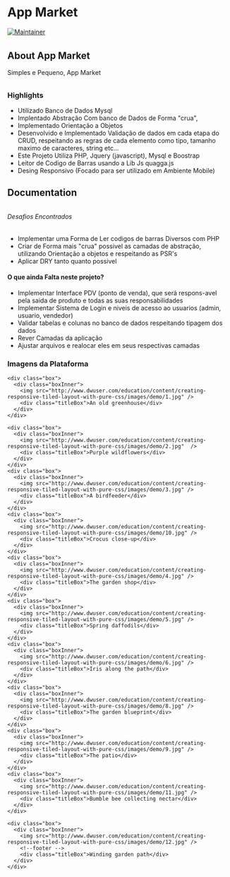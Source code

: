 # App Market

[![Maintainer](http://img.shields.io/badge/maintainer-@thalesrupp-blue.svg?style=flat-square)](https://twitter.com/thalesrupp)

###### 
## About App Market
Simples e Pequeno, App Market
###### 

### Highlights

- Utilizado Banco de Dados Mysql
- Implentado Abstração Com banco de Dados de Forma "crua",
- Implementado Orientação a Objetos
- Desenvolvido e Implementado Validação de dados em cada etapa do CRUD, respeitando as regras de cada elemento como tipo, tamanho maximo de caracteres, string etc... 
- Este Projeto Utiliza PHP, Jquery (javascript), Mysql e Boostrap
- Leitor de Codigo de Barras usando a Lib Js quagga.js
- Desing Responsivo (Focado para ser utilizado em Ambiente Mobile)


## Documentation

###### 

###### Desafios Encontrados

- Implementar uma Forma de Ler codigos de barras Diversos com PHP
- Criar de Forma mais "crua" possivel as camadas de abstração, utilizando Orientação a objetos e respeitando as PSR's
- Aplicar DRY tanto quanto possivel

#### O que ainda Falta neste projeto?

- Implementar Interface PDV (ponto de venda), que será respons-avel pela saida de produto e todas as suas responsabilidades
- Implementar Sistema de Login e niveis de acesso ao usuarios (admin, usuario, vendedor)
- Validar tabelas e colunas no banco de dados respeitando tipagem dos dados
- Rever Camadas da aplicação
- Ajustar arquivos e realocar eles em seus respectivas camadas

### Imagens da Plataforma


  <div class="wrap">
    
    <div class="box">
      <div class="boxInner">
        <img src="http://www.dwuser.com/education/content/creating-responsive-tiled-layout-with-pure-css/images/demo/1.jpg" />
        <div class="titleBox">An old greenhouse</div>
      </div>
    </div>
    
    <div class="box">
      <div class="boxInner">
        <img src="http://www.dwuser.com/education/content/creating-responsive-tiled-layout-with-pure-css/images/demo/2.jpg"  />
        <div class="titleBox">Purple wildflowers</div>
      </div>
    </div>
    <div class="box">
      <div class="boxInner">
        <img src="http://www.dwuser.com/education/content/creating-responsive-tiled-layout-with-pure-css/images/demo/3.jpg" />
        <div class="titleBox">A birdfeeder</div>
      </div>
    </div>
    <div class="box">
      <div class="boxInner">
        <img src="http://www.dwuser.com/education/content/creating-responsive-tiled-layout-with-pure-css/images/demo/10.jpg" />
        <div class="titleBox">Crocus close-up</div>
      </div>
    </div>
    <div class="box">
      <div class="boxInner">
        <img src="http://www.dwuser.com/education/content/creating-responsive-tiled-layout-with-pure-css/images/demo/4.jpg" />
        <div class="titleBox">The garden shop</div>
      </div>
    </div>
    <div class="box">
      <div class="boxInner">
        <img src="http://www.dwuser.com/education/content/creating-responsive-tiled-layout-with-pure-css/images/demo/5.jpg" />
        <div class="titleBox">Spring daffodils</div>
      </div>
    </div>
    <div class="box">
      <div class="boxInner">
        <img src="http://www.dwuser.com/education/content/creating-responsive-tiled-layout-with-pure-css/images/demo/6.jpg" />
        <div class="titleBox">Iris along the path</div>
      </div>
    </div>
    <div class="box">
      <div class="boxInner">
        <img src="http://www.dwuser.com/education/content/creating-responsive-tiled-layout-with-pure-css/images/demo/8.jpg" />
        <div class="titleBox">The garden blueprint</div>
      </div>
    </div>
    <div class="box">
      <div class="boxInner">
        <img src="http://www.dwuser.com/education/content/creating-responsive-tiled-layout-with-pure-css/images/demo/9.jpg" />
        <div class="titleBox">The patio</div>
      </div>
    </div>
    <div class="box">
      <div class="boxInner">
        <img src="http://www.dwuser.com/education/content/creating-responsive-tiled-layout-with-pure-css/images/demo/11.jpg" />
        <div class="titleBox">Bumble bee collecting nectar</div>
      </div>
    </div>
    
    <div class="box">
      <div class="boxInner">
        <img src="http://www.dwuser.com/education/content/creating-responsive-tiled-layout-with-pure-css/images/demo/12.jpg" />
        <!--footer -->
        <div class="titleBox">Winding garden path</div>
      </div>
    </div>
    
  </div>
  


